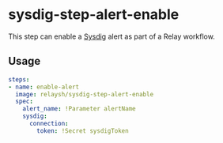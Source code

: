 # sysdig-step-alert-enable

This step can enable a [Sysdig](https://sysdig.com/) alert as part of a Relay workflow.

## Usage

```yaml
steps:
- name: enable-alert
  image: relaysh/sysdig-step-alert-enable
  spec:
    alert_name: !Parameter alertName
    sysdig:
      connection:
        token: !Secret sysdigToken
```
